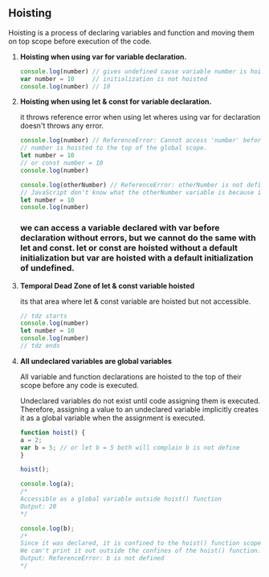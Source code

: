 <!-- #### [Go Back ↩](../README.md)  -->
## Hoisting

Hoisting is a process of declaring variables and function and moving them on top scope before execution of the code.


1. **Hoisting when using var for variable declaration.**

    ```javascript
    console.log(number) // gives undefined cause variable number is hoisted and initialized with undefined
    var number = 10     // initialization is not hoisted
    console.log(number) // 10
    ```

2. **Hoisting when using let & const for variable declaration.**

    it throws reference error when using let wheres using var for declaration doesn't throws any error.

    ```javascript
    console.log(number) // ReferenceError: Cannot access 'number' before initialization.
    // number is hoisted to the top of the global scope.
    let number = 10  
    // or const number = 10   
    console.log(number)
    ```

    ```javascript
    console.log(otherNumber) // ReferenceError: otherNumber is not defined.
    // JavaScript don't know what the otherNumber variable is because it is not defined. so it cannot be hoisted. 
    let number = 10     
    console.log(number)
    ```
    ### we can access a variable declared with var before declaration without errors, but we cannot do the same with let and const. let or const are hoisted without a default initialization but var are hoisted with a default initialization of **undefined**.

3. **Temporal Dead Zone of let & const variable hoisted**

    its that area where let & const variable are hoisted but not accessible.

    ```javascript
    // tdz starts
    console.log(number) 
    let number = 10    
    console.log(number)
    // tdz ends
    ```

3. **All undeclared variables are global variables**

    All variable and function declarations are hoisted to the top of their scope before any code is executed. 

    Undeclared variables do not exist until code assigning them is executed. Therefore, assigning a value to an undeclared variable implicitly creates it as a global variable when the assignment is executed.

    ```javascript
    function hoist() {
    a = 2;
    var b = 5; // or let b = 5 both will complain b is not define
    }

    hoist();

    console.log(a); 
    /* 
    Accessible as a global variable outside hoist() function
    Output: 20
    */

    console.log(b); 
    /*
    Since it was declared, it is confined to the hoist() function scope.
    We can't print it out outside the confines of the hoist() function.
    Output: ReferenceError: b is not defined
    */
    ```